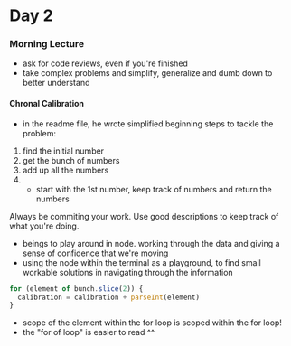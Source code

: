 # Day 2
### Morning Lecture
* ask for code reviews, even if you're finished
* take complex problems and simplify, generalize and dumb down to better understand
#### Chronal Calibration
* in the readme file, he wrote simplified beginning steps to tackle the problem:
1. find the initial number
2. get the bunch of numbers
3. add up all the numbers
4. * start with the 1st number, keep track of numbers and return the numbers 

Always be commiting your work. Use good descriptions to keep track of what you're doing. 
* beings to play around in node. working through the data and giving a sense of confidence that we're moving
* using the node within the terminal as a playground, to find small workable solutions in navigating through the information

```javascript
for (element of bunch.slice(2)) {
  calibration = calibration + parseInt(element)
}
```
* scope of the element within the for loop is scoped within the for loop!
* the "for of loop" is easier to read ^^